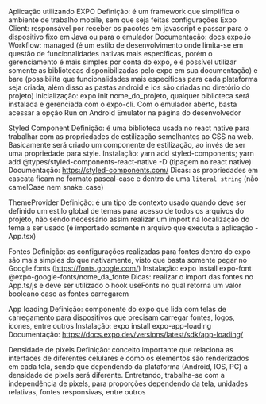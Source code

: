Aplicação utilizando EXPO
Definição: é um framework que simplifica o ambiente de trabalho mobile, sem que seja feitas configurações
Expo Client: responsável por receber os pacotes em javascript e passar para o dispositivo fixo em Java ou para o emulador
Documentação: docs.expo.io
Workflow: managed (é um estilo de desenvolvimento onde limita-se em questão de funcionalidades nativas mais específicas, porém o gerenciamento é mais simples por conta do expo, e é possível utilizar somente as bibliotecas disponibilizadas pelo expo em sua documentação) e bare (possibilita que funcionalidades mais específicas para cada plataforma seja criada, além disso as pastas android e ios são criadas no diretório do projeto)
Inicialização: expo init nome_do_projeto, qualquer biblioteca será instalada e gerenciada com o expo-cli. Com o emulador aberto, basta acessar a opção Run on Android Emulator na página do desenvolvedor

Styled Component
Definição: é uma biblioteca usada no react native para trabalhar com as propriedades de estilização semelhantes ao CSS na web. Basicamente será criado um componente de estilização, ao invés de ser uma propriedade para style.
Instalação: yarn add styled-components; yarn add @types/styled-components-react-native -D (tipagem no react native)
Documentação: https://styled-components.com/
Dicas: as propriedades em cascata ficam no formato pascal-case e dentro de uma `literal string` (não camelCase nem snake_case)

ThemeProvider
Definição: é um tipo de contexto usado quando deve ser definido um estilo global de temas para acesso de todos os arquivos do projeto, não sendo necessário assim realizar um import na localização do tema a ser usado (é importado somente n arquivo que executa a aplicação - App.tsx)

Fontes
Definição: as configurações realizadas para fontes dentro do expo são mais simples do que nativamente, visto que basta somente pegar no Google fonts (https://fonts.google.com/)
Instalação: expo install expo-font @expo-google-fonts/nome_da_fonte
Dicas: realizar o import das fontes no App.ts/js e deve ser utilizado o hook useFonts no qual retorna um valor booleano caso as fontes carregarem

App loading
Definição: componente do expo que lida com telas de carregamento para dispositivos que precisam carregar fontes, logos, ícones, entre outros
Instalação: expo install expo-app-loading
Documentação: https://docs.expo.dev/versions/latest/sdk/app-loading/

Densidade de pixels
Definição: conceito importante que relaciona as interfaces de diferentes celulares e como os elementos são renderizados em cada tela, sendo que dependendo da plataforma (Android, IOS, PC) a densidade de pixels será diferente. Entretando, trabalha-se com a independência de pixels, para proporções dependendo da tela, unidades relativas, fontes responsivas, entre outros
